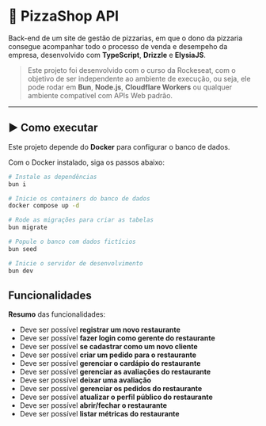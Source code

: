 # 🍕 PizzaShop API

Back-end de um site de gestão de pizzarias, em que o dono da pizzaria consegue acompanhar todo o processo de venda e desempeho da empresa, desenvolvido com **TypeScript**, **Drizzle** e **ElysiaJS**.

> Este projeto foi desenvolvido com o curso da Rockeseat, com o objetivo de ser independente ao ambiente de execução, ou seja, ele pode rodar em **Bun**, **Node.js**, **Cloudflare Workers** ou qualquer ambiente compatível com APIs Web padrão.

---

## ▶️ Como executar

Este projeto depende do **Docker** para configurar o banco de dados.

Com o Docker instalado, siga os passos abaixo:

```bash
# Instale as dependências
bun i
```
```bash
# Inicie os containers do banco de dados
docker compose up -d
```
```bash
# Rode as migrações para criar as tabelas
bun migrate
```
```bash
# Popule o banco com dados fictícios
bun seed
```
```bash
# Inicie o servidor de desenvolvimento
bun dev
```
## Funcionalidades

**Resumo** das funcionalidades:

- Deve ser possível **registrar um novo restaurante**
- Deve ser possível **fazer login como gerente do restaurante**
- Deve ser possível **se cadastrar como um novo cliente**
- Deve ser possível **criar um pedido para o restaurante**
- Deve ser possível **gerenciar o cardápio do restaurante**
- Deve ser possível **gerenciar as avaliações do restaurante**
- Deve ser possível **deixar uma avaliação**
- Deve ser possível **gerenciar os pedidos do restaurante**
- Deve ser possível **atualizar o perfil público do restaurante**
- Deve ser possível **abrir/fechar o restaurante**
- Deve ser possível **listar métricas do restaurante**

